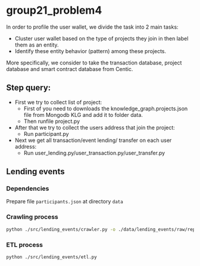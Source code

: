 # group21_problem4
In order to profile the user wallet, we divide the task into 2 main tasks:

- Cluster user wallet based on the type of projects they join in then label them as an entity.
- Identify these entity behavior (pattern) among these projects.

More specifically, we consider to take  the transaction database, project database and smart contract database from Centic.

Step query:
-

 - First we try to collect list of project:
    - First of you need to downloads the knowledge_graph.projects.json file 
    from Mongodb KLG and add it to folder data.
    - Then runfile project.py
- After that we try to collect the users address that join the project:
    - Run participant.py
- Next we get all transaction/event lending/ transfer on each user address:
    - Run user_lending.py/user_transaction.py/user_transfer.py


## Lending events
### Dependencies
Prepare file `participants.json` at directory `data`

### Crawling process
```bash
python ./src/lending_events/crawler.py -o ./data/lending_events/raw/repay.py -t repay -j 4
```

### ETL process
```bash
python ./src/lending_events/etl.py
```